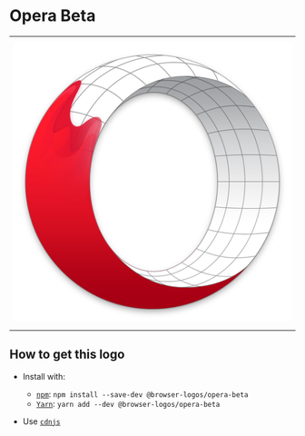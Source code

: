 # Opera Beta

<table>
    <tbody>
        <tr>
            <td height="512px" width="512px">
                <a href="./"><img width="500px" src="opera-beta_512x512.png" alt="Opera Beta browser logo"></a>
            </td>
        <tr>
    </tbody>
</table>


## How to get this logo

* Install with:

  * [`npm`](https://www.npmjs.com/): `npm install --save-dev @browser-logos/opera-beta`
  * [`Yarn`](https://yarnpkg.com/): `yarn add --dev @browser-logos/opera-beta`

* Use [`cdnjs`](https://cdnjs.com/libraries/browser-logos)
